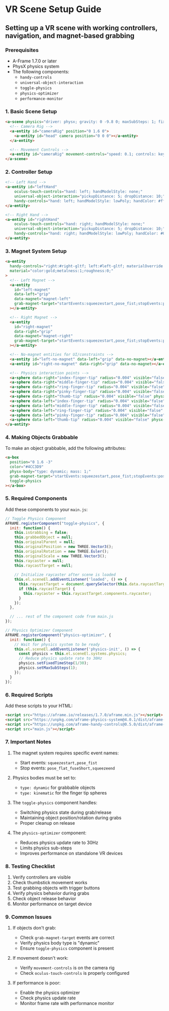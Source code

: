 # VR Scene Setup Guide
## Setting up a VR scene with working controllers, navigation, and magnet-based grabbing

### Prerequisites
- A-Frame 1.7.0 or later
- PhysX physics system
- The following components:
  - `handy-controls`
  - `universal-object-interaction`
  - `toggle-physics`
  - `physics-optimizer`
  - `performance-monitor`

### 1. Basic Scene Setup
```html
<a-scene physics="driver: physx; gravity: 0 -9.8 0; maxSubSteps: 1; fixedTimeStep: 1/30;">
  <!-- Camera Rig -->
  <a-entity id="cameraRig" position="0 1.6 0">
    <a-entity id="head" camera position="0 0 0"></a-entity>
  </a-entity>

  <!-- Movement Controls -->
  <a-entity id="cameraRig" movement-controls="speed: 0.1; controls: keyboard, touch, gamepad;"></a-entity>
</a-scene>
```

### 2. Controller Setup
```html
<!-- Left Hand -->
<a-entity id="leftHand" 
    oculus-touch-controls="hand: left; handModelStyle: none;"
    universal-object-interaction="pickupDistance: 5; dropDistance: 10;"
    handy-controls="hand: left; handModelStyle: lowPoly; handColor: #ff0000;">
</a-entity>

<!-- Right Hand -->
<a-entity id="rightHand" 
    oculus-touch-controls="hand: right; handModelStyle: none;"
    universal-object-interaction="pickupDistance: 5; dropDistance: 10;"
    handy-controls="hand: right; handModelStyle: lowPoly; handColor: #00ff00;">
</a-entity>
```

### 3. Magnet System Setup
```html
<a-entity
  handy-controls="right:#right-gltf; left:#left-gltf; materialOverride:right;"
  material="color:gold;metalness:1;roughness:0;"
>
  <!-- Left Magnet -->
  <a-entity
    id="left-magnet"
    data-left="grip"
    data-magnet="magnet-left"
    grab-magnet-target="startEvents:squeezestart,pose_fist;stopEvents:pose_flat_fuseShort,squeezeend;noMagnetEl:#left-no-magnet;"
  ></a-entity>

  <!-- Right Magnet -->
  <a-entity
    id="right-magnet"
    data-right="grip"
    data-magnet="magnet-right"
    grab-magnet-target="startEvents:squeezestart,pose_fist;stopEvents:pose_flat_fuseShort,squeezeend;noMagnetEl:#right-no-magnet;"
  ></a-entity>

  <!-- No-magnet entities for UI/constraints -->
  <a-entity id="left-no-magnet" data-left="grip" data-no-magnet></a-entity>
  <a-entity id="right-no-magnet" data-right="grip" data-no-magnet></a-entity>

  <!-- Physics interaction points -->
  <a-sphere data-right="index-finger-tip" radius="0.004" visible="false" physx-body="type: kinematic;"></a-sphere>
  <a-sphere data-right="middle-finger-tip" radius="0.004" visible="false" physx-body="type: kinematic;"></a-sphere>
  <a-sphere data-right="ring-finger-tip" radius="0.004" visible="false" physx-body="type: kinematic;"></a-sphere>
  <a-sphere data-right="pinky-finger-tip" radius="0.004" visible="false" physx-body="type: kinematic;"></a-sphere>
  <a-sphere data-right="thumb-tip" radius="0.004" visible="false" physx-body="type: kinematic;"></a-sphere>
  <a-sphere data-left="index-finger-tip" radius="0.004" visible="false" physx-body="type: kinematic;"></a-sphere>
  <a-sphere data-left="middle-finger-tip" radius="0.004" visible="false" physx-body="type: kinematic;"></a-sphere>
  <a-sphere data-left="ring-finger-tip" radius="0.004" visible="false" physx-body="type: kinematic;"></a-sphere>
  <a-sphere data-left="pinky-finger-tip" radius="0.004" visible="false" physx-body="type: kinematic;"></a-sphere>
  <a-sphere data-left="thumb-tip" radius="0.004" visible="false" physx-body="type: kinematic;"></a-sphere>
</a-entity>
```

### 4. Making Objects Grabbable
To make an object grabbable, add the following attributes:
```html
<a-box
  position="0 1.6 -3"
  color="#4CC3D9"
  physx-body="type: dynamic; mass: 1;"
  grab-magnet-target="startEvents:squeezestart,pose_fist;stopEvents:pose_flat_fuseShort,squeezeend;"
  toggle-physics
></a-box>
```

### 5. Required Components
Add these components to your `main.js`:

```javascript
// Toggle Physics Component
AFRAME.registerComponent("toggle-physics", {
  init: function() {
    this.isGrabbing = false;
    this.grabbedObject = null;
    this.originalParent = null;
    this.originalPosition = new THREE.Vector3();
    this.originalRotation = new THREE.Euler();
    this.originalScale = new THREE.Vector3();
    this.raycaster = null;
    this.raycastTarget = null;
    
    // Initialize raycaster after scene is loaded
    this.el.sceneEl.addEventListener('loaded', () => {
      this.raycastTarget = document.querySelector(this.data.raycastTarget);
      if (this.raycastTarget) {
        this.raycaster = this.raycastTarget.components.raycaster;
      }
    });
  },

  // ... rest of the component code from main.js
});

// Physics Optimizer Component
AFRAME.registerComponent("physics-optimizer", {
  init: function() {
    // Wait for physics system to be ready
    this.el.sceneEl.addEventListener('physics-init', () => {
      const physics = this.el.sceneEl.systems.physics;
      // Reduce physics update rate to 30Hz
      physics.setFixedTimeStep(1/30);
      physics.setMaxSubSteps(1);
    });
  }
});
```

### 6. Required Scripts
Add these scripts to your HTML:
```html
<script src="https://aframe.io/releases/1.7.0/aframe.min.js"></script>
<script src="https://unpkg.com/aframe-physics-system@4.0.1/dist/aframe-physics-system.min.js"></script>
<script src="https://unpkg.com/aframe-handy-controls@0.5.0/dist/aframe-handy-controls.min.js"></script>
<script src="main.js"></script>
```

### 7. Important Notes
1. The magnet system requires specific event names:
   - Start events: `squeezestart,pose_fist`
   - Stop events: `pose_flat_fuseShort,squeezeend`

2. Physics bodies must be set to:
   - `type: dynamic` for grabbable objects
   - `type: kinematic` for the finger tip spheres

3. The `toggle-physics` component handles:
   - Switching physics state during grab/release
   - Maintaining object position/rotation during grabs
   - Proper cleanup on release

4. The `physics-optimizer` component:
   - Reduces physics update rate to 30Hz
   - Limits physics sub-steps
   - Improves performance on standalone VR devices

### 8. Testing Checklist
1. Verify controllers are visible
2. Check thumbstick movement works
3. Test grabbing objects with trigger buttons
4. Verify physics behavior during grabs
5. Check object release behavior
6. Monitor performance on target device

### 9. Common Issues
1. If objects don't grab:
   - Check `grab-magnet-target` events are correct
   - Verify physics body type is "dynamic"
   - Ensure `toggle-physics` component is present

2. If movement doesn't work:
   - Verify `movement-controls` is on the camera rig
   - Check `oculus-touch-controls` is properly configured

3. If performance is poor:
   - Enable the physics optimizer
   - Check physics update rate
   - Monitor frame rate with performance monitor 